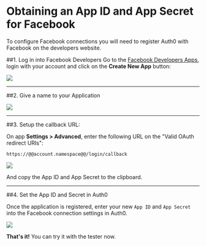 # Obtaining an App ID and App Secret for Facebook

To configure Facebook connections you will need to register Auth0 with Facebook on the developers website.

##1. Log in into Facebook Developers
Go to the [Facebook Developers Apps](https://developers.facebook.com/apps), login with your account and click on the __Create New App__ button:

![](img/facebook-1.png)

---

##2. Give a name to your Application

![](img/facebook-2.png)

---

##3. Setup the callback URL:

On app **Settings > Advanced**, enter the following URL on the "Valid OAuth redirect URIs":

    https://@@account.namespace@@/login/callback

![](img/facebook-3.png)

And copy the App ID and App Secret to the clipboard.

---

##4. Set the App ID and Secret in Auth0

Once the application is registered, enter your new `App ID` and `App Secret` into the Facebook connection settings in Auth0.

![](img/facebook-4.png)

**That's it!** You can try it with the tester now.
